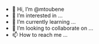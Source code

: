 - 👋 Hi, I’m @mtoubene
- 👀 I’m interested in ...
- 🌱 I’m currently learning ...
- 💞️ I’m looking to collaborate on ...
- 📫 How to reach me ...

<!---
mtoubene/mtoubene is a ✨ special ✨ repository because its `README.md` (this file) appears on your GitHub profile.
You can click the Preview link to take a look at your changes.
--->
